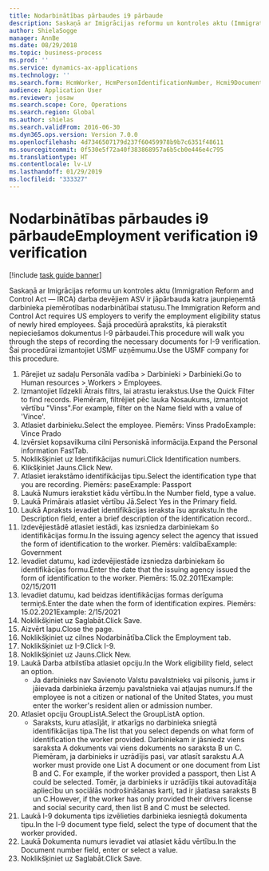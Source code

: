 ```yaml
---
title: Nodarbinātības pārbaudes i9 pārbaude
description: Saskaņā ar Imigrācijas reformu un kontroles aktu (Immigration Reform and Control Act — IRCA) darba devējiem ASV ir jāpārbauda katra jaunpieņemtā darbinieka piemērotības nodarbinātībai statusu.
author: ShielaSogge
manager: AnnBe
ms.date: 08/29/2018
ms.topic: business-process
ms.prod: ''
ms.service: dynamics-ax-applications
ms.technology: ''
ms.search.form: HcmWorker, HcmPersonIdentificationNumber, Hcmi9Document
audience: Application User
ms.reviewer: josaw
ms.search.scope: Core, Operations
ms.search.region: Global
ms.author: shielas
ms.search.validFrom: 2016-06-30
ms.dyn365.ops.version: Version 7.0.0
ms.openlocfilehash: 4d7346507179d237f60459978b9b7c6351f48611
ms.sourcegitcommit: 0f530e5f72a40f383868957a6b5cb0e446e4c795
ms.translationtype: HT
ms.contentlocale: lv-LV
ms.lasthandoff: 01/29/2019
ms.locfileid: "333327"
---
```

# <a name="employment-verification-i9-verification"></a><span data-ttu-id="b639c-103">Nodarbinātības pārbaudes i9 pārbaude</span><span class="sxs-lookup"><span data-stu-id="b639c-103">Employment verification i9 verification</span></span>

[!include [task guide banner](../../../includes/task-guide-banner.md)]

<span data-ttu-id="b639c-104">Saskaņā ar Imigrācijas reformu un kontroles aktu (Immigration Reform and Control Act — IRCA) darba devējiem ASV ir jāpārbauda katra jaunpieņemtā darbinieka piemērotības nodarbinātībai statusu.</span><span class="sxs-lookup"><span data-stu-id="b639c-104">The Immigration Reform and Control Act requires US employers to verify the employment eligibility status of newly hired employees.</span></span> <span data-ttu-id="b639c-105">Šajā procedūrā aprakstīts, kā pierakstīt nepieciešamos dokumentus I-9 pārbaudei.</span><span class="sxs-lookup"><span data-stu-id="b639c-105">This procedure will walk you through the steps of recording the necessary documents for I-9 verification.</span></span> <span data-ttu-id="b639c-106">Šai procedūrai izmantojiet USMF uzņēmumu.</span><span class="sxs-lookup"><span data-stu-id="b639c-106">Use the USMF company for this procedure.</span></span>

1. <span data-ttu-id="b639c-107">Pārejiet uz sadaļu Personāla vadība > Darbinieki > Darbinieki.</span><span class="sxs-lookup"><span data-stu-id="b639c-107">Go to Human resources > Workers > Employees.</span></span>
2. <span data-ttu-id="b639c-108">Izmantojiet līdzekli Ātrais filtrs, lai atrastu ierakstus.</span><span class="sxs-lookup"><span data-stu-id="b639c-108">Use the Quick Filter to find records.</span></span> <span data-ttu-id="b639c-109">Piemēram, filtrējiet pēc lauka Nosaukums, izmantojot vērtību "Vinss".</span><span class="sxs-lookup"><span data-stu-id="b639c-109">For example, filter on the Name field with a value of 'Vince'.</span></span>
3. <span data-ttu-id="b639c-110">Atlasiet darbinieku.</span><span class="sxs-lookup"><span data-stu-id="b639c-110">Select the employee.</span></span> <span data-ttu-id="b639c-111">Piemērs: Vinss Prado</span><span class="sxs-lookup"><span data-stu-id="b639c-111">Example: Vince Prado</span></span>
4. <span data-ttu-id="b639c-112">Izvērsiet kopsavilkuma cilni Personiskā informācija.</span><span class="sxs-lookup"><span data-stu-id="b639c-112">Expand the Personal information FastTab.</span></span>
5. <span data-ttu-id="b639c-113">Noklikšķiniet uz Identifikācijas numuri.</span><span class="sxs-lookup"><span data-stu-id="b639c-113">Click Identification numbers.</span></span>
6. <span data-ttu-id="b639c-114">Klikšķiniet Jauns.</span><span class="sxs-lookup"><span data-stu-id="b639c-114">Click New.</span></span>
7. <span data-ttu-id="b639c-115">Atlasiet ierakstāmo identifikācijas tipu.</span><span class="sxs-lookup"><span data-stu-id="b639c-115">Select the identification type that you are recording.</span></span> <span data-ttu-id="b639c-116">Piemērs: pase</span><span class="sxs-lookup"><span data-stu-id="b639c-116">Example: Passport</span></span>
8. <span data-ttu-id="b639c-117">Laukā Numurs ierakstiet kādu vērtību.</span><span class="sxs-lookup"><span data-stu-id="b639c-117">In the Number field, type a value.</span></span>
9. <span data-ttu-id="b639c-118">Laukā Primārais atlasiet vērtību Jā.</span><span class="sxs-lookup"><span data-stu-id="b639c-118">Select Yes in the Primary field.</span></span>
10. <span data-ttu-id="b639c-119">Laukā Apraksts ievadiet identifikācijas ieraksta īsu aprakstu.</span><span class="sxs-lookup"><span data-stu-id="b639c-119">In the Description field, enter a brief description of the identification record..</span></span>
11. <span data-ttu-id="b639c-120">Izdevējiestādē atlasiet iestādi, kas izsniedza darbiniekam šo identifikācijas formu.</span><span class="sxs-lookup"><span data-stu-id="b639c-120">In the issuing agency select the agency that issued the form of identification to the worker.</span></span> <span data-ttu-id="b639c-121">Piemērs: valdība</span><span class="sxs-lookup"><span data-stu-id="b639c-121">Example: Government</span></span>
12. <span data-ttu-id="b639c-122">Ievadiet datumu, kad izdevējiestāde izsniedza darbiniekam šo identifikācijas formu.</span><span class="sxs-lookup"><span data-stu-id="b639c-122">Enter the date that the issuing agency issued the form of identification to the worker.</span></span> <span data-ttu-id="b639c-123">Piemērs: 15.02.2011</span><span class="sxs-lookup"><span data-stu-id="b639c-123">Example: 02/15/2011</span></span>
13. <span data-ttu-id="b639c-124">Ievadiet datumu, kad beidzas identifikācijas formas derīguma termiņš.</span><span class="sxs-lookup"><span data-stu-id="b639c-124">Enter the date when the form of identification expires.</span></span> <span data-ttu-id="b639c-125">Piemērs: 15.02.2021</span><span class="sxs-lookup"><span data-stu-id="b639c-125">Example: 2/15/2021</span></span>
14. <span data-ttu-id="b639c-126">Noklikšķiniet uz Saglabāt.</span><span class="sxs-lookup"><span data-stu-id="b639c-126">Click Save.</span></span>
15. <span data-ttu-id="b639c-127">Aizvērt lapu.</span><span class="sxs-lookup"><span data-stu-id="b639c-127">Close the page.</span></span>
16. <span data-ttu-id="b639c-128">Noklikšķiniet uz cilnes Nodarbinātība.</span><span class="sxs-lookup"><span data-stu-id="b639c-128">Click the Employment tab.</span></span>
17. <span data-ttu-id="b639c-129">Noklikšķiniet uz I-9.</span><span class="sxs-lookup"><span data-stu-id="b639c-129">Click I-9.</span></span>
18. <span data-ttu-id="b639c-130">Noklikšķiniet uz Jauns.</span><span class="sxs-lookup"><span data-stu-id="b639c-130">Click New.</span></span>
19. <span data-ttu-id="b639c-131">Laukā Darba atbilstība atlasiet opciju.</span><span class="sxs-lookup"><span data-stu-id="b639c-131">In the Work eligibility field, select an option.</span></span>
    * <span data-ttu-id="b639c-132">Ja darbinieks nav Savienoto Valstu pavalstnieks vai pilsonis, jums ir jāievada darbinieka ārzemju pavalstnieka vai atļaujas numurs.</span><span class="sxs-lookup"><span data-stu-id="b639c-132">If the employee is not a citizen or national of the United States, you must enter the worker's resident alien or admission number.</span></span>  
20. <span data-ttu-id="b639c-133">Atlasiet opciju GroupListA.</span><span class="sxs-lookup"><span data-stu-id="b639c-133">Select the GroupListA option.</span></span>
    * <span data-ttu-id="b639c-134">Saraksts, kuru atlasījāt, ir atkarīgs no darbinieka sniegtā identifikācijas tipa.</span><span class="sxs-lookup"><span data-stu-id="b639c-134">The list that you select depends on what form of identification the worker provided.</span></span> <span data-ttu-id="b639c-135">Darbiniekam ir jāsniedz viens saraksta A dokuments vai viens dokuments no saraksta B un C. Piemēram, ja darbinieks ir uzrādījis pasi, var atlasīt sarakstu A.</span><span class="sxs-lookup"><span data-stu-id="b639c-135">A worker must provide one List A document or one document from List B and C. For example, if the worker provided a passport, then List A could be selected.</span></span> <span data-ttu-id="b639c-136">Tomēr, ja darbinieks ir uzrādījis tikai autovadītāja apliecību un sociālās nodrošināšanas karti, tad ir jāatlasa saraksts B un C.</span><span class="sxs-lookup"><span data-stu-id="b639c-136">However, if the worker has only provided their drivers license and social security card, then list B and C must be selected.</span></span>  
21. <span data-ttu-id="b639c-137">Laukā I-9 dokumenta tips izvēlieties darbinieka iesniegtā dokumenta tipu.</span><span class="sxs-lookup"><span data-stu-id="b639c-137">In the I-9 document type field, select the type of document that the worker provided.</span></span>
22. <span data-ttu-id="b639c-138">Laukā Dokumenta numurs ievadiet vai atlasiet kādu vērtību.</span><span class="sxs-lookup"><span data-stu-id="b639c-138">In the Document number field, enter or select a value.</span></span>
23. <span data-ttu-id="b639c-139">Noklikšķiniet uz Saglabāt.</span><span class="sxs-lookup"><span data-stu-id="b639c-139">Click Save.</span></span>

